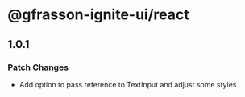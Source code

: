# @gfrasson-ignite-ui/react

## 1.0.1

### Patch Changes

- Add option to pass reference to TextInput and adjust some styles
